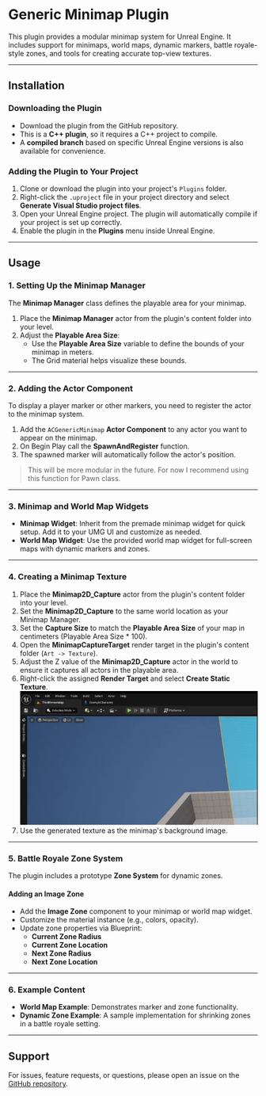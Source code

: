 # Generic Minimap Plugin

This plugin provides a modular minimap system for Unreal Engine. It includes support for minimaps, world maps, dynamic markers, battle royale-style zones, and tools for creating accurate top-view textures.

---

## Installation

### Downloading the Plugin
- Download the plugin from the GitHub repository.
- This is a **C++ plugin**, so it requires a C++ project to compile.
- A **compiled branch** based on specific Unreal Engine versions is also available for convenience.

### Adding the Plugin to Your Project
1. Clone or download the plugin into your project's `Plugins` folder.
2. Right-click the `.uproject` file in your project directory and select **Generate Visual Studio project files**.  
3. Open your Unreal Engine project. The plugin will automatically compile if your project is set up correctly.
4. Enable the plugin in the **Plugins** menu inside Unreal Engine.

---

## Usage

### 1. Setting Up the Minimap Manager
The **Minimap Manager** class defines the playable area for your minimap.

1. Place the **Minimap Manager** actor from the plugin's content folder into your level.
2. Adjust the **Playable Area Size**:
   - Use the **Playable Area Size** variable to define the bounds of your minimap in meters.
   - The Grid material helps visualize these bounds.

---

### 2. Adding the Actor Component
To display a player marker or other markers, you need to register the actor to the minimap system.

1. Add the `ACGenericMinimap` **Actor Component** to any actor you want to appear on the minimap.
2. On Begin Play call the **SpawnAndRegister** function.
3. The spawned marker will automatically follow the actor's position.
> This will be more modular in the future. For now I recommend using this function for Pawn class.

---

### 3. Minimap and World Map Widgets
- **Minimap Widget**: Inherit from the premade minimap widget for quick setup. Add it to your UMG UI and customize as needed.
- **World Map Widget**: Use the provided world map widget for full-screen maps with dynamic markers and zones.

---

### 4. Creating a Minimap Texture
1. Place the **Minimap2D_Capture** actor from the plugin's content folder into your level.
2. Set the **Minimap2D_Capture** to the same world location as your Minimap Manager.
3. Set the **Capture Size** to match the **Playable Area Size** of your map in centimeters (Playable Area Size * 100).
4. Open the **MinimapCaptureTarget** render target in the plugin's content folder (`Art -> Texture`).
5. Adjust the Z value of the **Minimap2D_Capture** actor in the world to ensure it captures all actors in the playable area.
6. Right-click the assigned **Render Target** and select **Create Static Texture**.
![](Resources/minimap_capture_target01.webp)
7. Use the generated texture as the minimap's background image.

---

### 5. Battle Royale Zone System
The plugin includes a prototype **Zone System** for dynamic zones.

#### Adding an Image Zone
- Add the **Image Zone** component to your minimap or world map widget.
- Customize the material instance (e.g., colors, opacity).
- Update zone properties via Blueprint:
  - **Current Zone Radius**
  - **Current Zone Location**
  - **Next Zone Radius**
  - **Next Zone Location**

---

### 6. Example Content
- **World Map Example**: Demonstrates marker and zone functionality.
- **Dynamic Zone Example**: A sample implementation for shrinking zones in a battle royale setting.

---

## Support
For issues, feature requests, or questions, please open an issue on the [GitHub repository](#).
